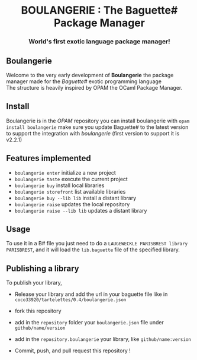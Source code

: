 <h1 align="center">BOULANGERIE : The Baguette# Package Manager</h1>
<h3 align="center">World's first exotic language package manager!</h3>

## Boulangerie
Welcome to the very early development of **Boulangerie** the package manager made for the *Baguette#* exotic programming language  
The structure is heavily inspired by OPAM the OCaml Package Manager.

## Install
Boulangerie is in the *OPAM* repository you can install boulangerie with `opam install boulangerie` make sure you update Baguette# to the latest version to support the integration with *boulangerie* (first version to support it is v2.2.1)

## Features implemented
* `boulangerie enter` initialize a new project
* `boulangerie taste` execute the current project 
* `boulangerie buy` install local libraries
* `boulangerie storefront` list available libraries
* `boulangerie buy --lib lib` install a distant library
* `boulangerie raise` updates the local repository
* `boulangerie raise --lib lib` updates a distant library

## Usage
To use it in a B# file you just need to do a `LAUGEWECKLE PARISBREST library PARISBREST`, and it will load the `lib.baguette` file of the specified library.

## Publishing a library
To publish your library, 

* Release your library and add the url in your baguette file like in `coco33920/tartelettes/0.4/boulangerie.json`

* fork this repository 

* add in the `repository` folder your `boulangerie.json` file under `github/name/version`

* add in the `repository.boulangerie` your library, like `github/name:version`

* Commit, push, and pull request this repository !
